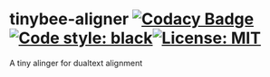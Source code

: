 # tinybee-aligner [![Codacy Badge](https://app.codacy.com/project/badge/Grade/0bef74fe4381412ab1172a06a93ad01e)](https://www.codacy.com/gh/ffreemt/tinybee-aligner/dashboard?utm_source=github.com&amp;utm_medium=referral&amp;utm_content=ffreemt/tinybee-aligner&amp;utm_campaign=Badge_Grade)[![Code style: black](https://img.shields.io/badge/code%20style-black-000000.svg)](https://github.com/psf/black)[![License: MIT](https://img.shields.io/badge/License-MIT-yellow.svg)](https://opensource.org/licenses/MIT)

A tiny alinger for dualtext alignment
